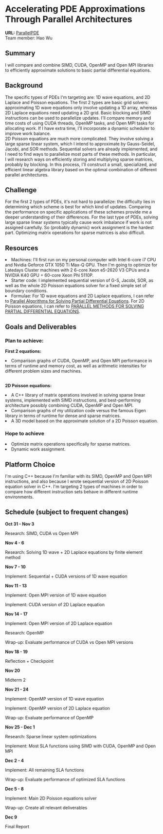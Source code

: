 # Accelerating PDE Approximations Through Parallel Architectures
**URL:** <a href="https://github.com/Wuhao1627003/ParallelPDE">ParallelPDE</a><br>
Team member: Hao Wu
## Summary
I will compare and combine SIMD, CUDA, OpenMP and Open MPI libraries to efficiently approximate solutions to basic partial differential equations.
## Background
The specific types of PDEs I'm targeting are: 1D wave equations, and 2D Laplace and Poisson equations. 
The first 2 types are basic grid solvers: approximating 1D wave equations only involve updating a 1D array, whereas 2D Laplace equations need updating a 2D grid. Basic blocking and SIMD instructions can be used to parallelize updates. I'll compare memory and time costs of using CUDA threads, OpenMP tasks, and Open MPI tasks for allocating work. If I have extra time, I'll incorporate a dynamic scheduler to improve work balance.<br>
2D Poisson equations are much more complicated. They involve solving a large sparse linear system, which I intend to approximate by Gauss-Seidel, Jacobi, and SOR methods. Sequential solvers are already implemented, and I need to find ways to parallelize most parts of these methods. In particular, I will research ways on efficiently storing and multiplying sparse matrices, probably by blocking. In this process, I'll construct a small, specialized, and efficient linear algebra library based on the optimal combination of different parallel architectures.
## Challenge
For the first 2 types of PDEs, it's not hard to parallelize: the difficulty lies in determining which scheme is best for which kind of updates. Comparing the performance on specific applications of these schemes provide me a deeper understanding of their differences.
For the last type of PDEs, solving large sparse linear systems typically cause work imbalance if work is not assigned carefully. So (probably dynamic) work assignment is the hardest part. Optimizing matrix operations for sparse matrices is also difficult.
## Resources
<li>Machines: I'll first run on my personal computer with Intel 6-core i7 CPU and Nvidia Geforce GTX 1050 Ti Max-Q GPU. Then I'm going to optimize for Latedays Cluster machines with 2 6-core Xeon e5-2620 V3 CPUs and a NVIDIA K40 GPU + 60-core Xeon Phi 5110P.</li>
<li>Starter code: I implemented sequential version of G-S, Jacobi, SOR, as well as the whole 2D Poisson equations solver for a fixed simple set of boundary conditions.</li>
<li>Formulae: For 1D wave equations and 2D Laplace equations, I can refer to <a href="https://pdfs.semanticscholar.org/aa7a/561bc58ae4709ba45712e94971ebdb9e6330.pdf">Parallel Algorithms for Solving Partial Differential Equations</a>. For 2D Poisson equations, I can refer to <a href="http://elib.mi.sanu.ac.rs/files/journals/kjm/25/d001download.pdf">PARALLEL METHODS FOR SOLVING PARTIAL DIFFERENTIAL EQUATIONS</a>.</li>

## Goals and Deliverables
### Plan to achieve: 
**First 2 equations:**<br>
<li>Comparison graphs of CUDA, OpenMP, and Open MPI performance in terms of runtime and memory cost, as well as arithmetic intensities for different problem sizes and machines.</li><br>


**2D Poisson equations:**<br>
<li>A C++ library of matrix operations involved in solving sparse linear systems, implemented with SIMD instructions, and best-performing architecture possibly combining CUDA, OpenMP and Open MPI.</li>
<li>Comparison graphs of my utilization code versus the famous Eigen library in terms of runtime for dense and sparse matrices.</li>
<li>A 3D model based on the approximate solution of a 2D Poisson equation.</li>

### Hope to achieve
<li>Optimize matrix operations specifically for sparse matrices.</li>
<li>Dynamic work assignment.</li>

## Platform Choice
I'm using C++ because I'm familiar with its SIMD, OpenMP and Open MPI instructions, and also because I wrote sequential version of 2D Poisson equation solver in C++. I'm targeting 2 types of machines in order to compare how different instruction sets behave in different runtime environments.

## Schedule (subject to frequent changes)
<b>Oct 31 - Nov 3</b>

Research: SIMD, CUDA vs Open MPI<br>

<b>Nov 4 - 6</b>

Research: Solving 1D wave + 2D Laplace equations by finite element method<br>

<b>Nov 7 - 10</b>

Implement: Sequential + CUDA versions of 1D wave equation<br>

<b>Nov 11 - 13</b>

Implement: Open MPI version of 1D wave equation

Implement: CUDA version of 2D Laplace equation<br>

<b>Nov 14 - 17</b>

Implement: Open MPI version of 2D Laplace equation

Research: OpenMP

Wrap-up: Evaluate performance of CUDA vs Open MPI versions<br>

<b>Nov 18 - 19</b>

Reflection + Checkpoint<br>

<b>Nov 20</b>

Midterm 2<br>

<b>Nov 21 - 24</b>

Implement: OpenMP version of 1D wave equation

Implement: OpenMP version of 2D Laplace equation

Wrap-up: Evaluate performance of OpenMP<br>

<b>Nov 25 - Dec 1</b>

Research: Sparse linear system optimizations

Implement: Most SLA functions using SIMD with CUDA, OpenMP and Open MPI<br>

<b>Dec 2 - 4</b>

Implement: All remaining SLA functions

Wrap-up: Evaluate performance of optimized SLA functions<br>

<b>Dec 5 - 8</b>


Implement: Main 2D Poisson equations solver

Wrap-up: Create all relevant deliverables<br>

<b>Dec 9</b>

Final Report








